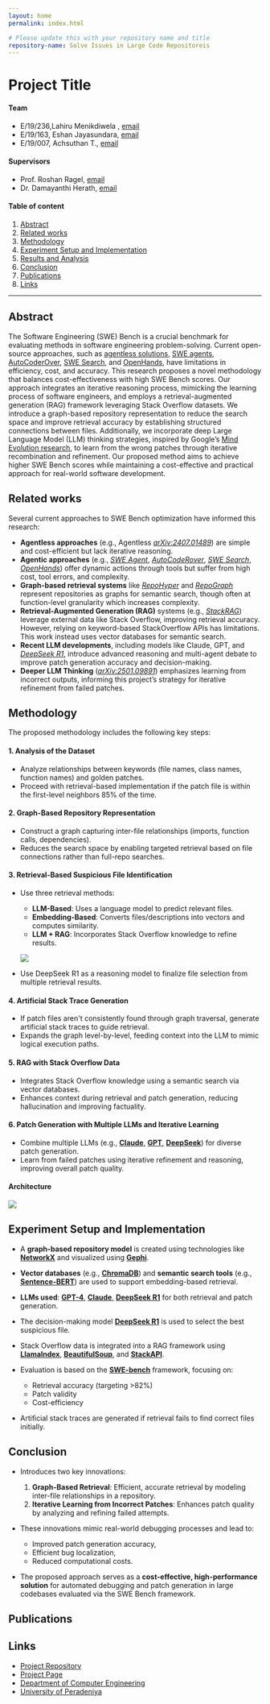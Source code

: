 ```yaml
---
layout: home
permalink: index.html

# Please update this with your repository name and title
repository-name: Solve Issues in Large Code Repositoreis
---
```


[comment]: # "This is the standard layout for the project, but you can clean this and use your own template"

# Project Title

#### Team

- E/19/236,Lahiru Menikdiwela , [email](mailto:e19236@eng.pdn.ac.lk)
- E/19/163, Eshan Jayasundara, [email](mailto:e19163@eng.pdn.ac.lk)
- E/19/007, Achsuthan T., [email](mailto:e19007@eng.pdn.ac.lk)

#### Supervisors

- Prof. Roshan Ragel, [email](mailto:roshanr@eng.pdn.ac.lk)
- Dr. Damayanthi Herath, [email](mailto:damayanthiherath@eng.pdn.ac.lk)

#### Table of content

1. [Abstract](#abstract)
2. [Related works](#related-works)
3. [Methodology](#methodology)
4. [Experiment Setup and Implementation](#experiment-setup-and-implementation)
5. [Results and Analysis](#results-and-analysis)
6. [Conclusion](#conclusion)
7. [Publications](#publications)
8. [Links](#links)

---

<!--
DELETE THIS SAMPLE before publishing to GitHub Pages !!!
This is a sample image, to show how to add images to your page. To learn more options, please refer [this](https://projects.ce.pdn.ac.lk/docs/faq/how-to-add-an-image/)
![Sample Image](./images/sample.png)
-->

## Abstract

The Software Engineering (SWE) Bench is a crucial benchmark for evaluating methods in software engineering problem-solving. Current open-source approaches, such as [agentless solutions](https://arxiv.org/abs/2407.01489), [SWE agents](https://arxiv.org/abs/2405.15793), [AutoCoderOver](https://dl.acm.org/doi/10.1145/3597926.3627613), [SWE Search](https://arxiv.org/abs/2410.20285), and [OpenHands](https://arxiv.org/abs/2407.16741), have limitations in efficiency, cost, and accuracy. This research proposes a novel methodology that balances cost-effectiveness with high SWE Bench scores. Our approach integrates an iterative reasoning process, mimicking the learning process of software engineers, and employs a retrieval-augmented generation (RAG) framework leveraging Stack Overflow datasets. We introduce a graph-based repository representation to reduce the search space and improve retrieval accuracy by establishing structured connections between files. Additionally, we incorporate deep Large Language Model (LLM) thinking strategies, inspired by Google’s [Mind Evolution research](https://arxiv.org/abs/2501.09891), to learn from the wrong patches through iterative recombination and refinement. Our proposed method aims to achieve higher SWE Bench scores while maintaining a cost-effective and practical approach for real-world software development.

## Related works

Several current approaches to SWE Bench optimization have informed this research:

- **Agentless approaches** (e.g., Agentless [_arXiv:2407.01489_](https://arxiv.org/abs/2407.01489)) are simple and cost-efficient but lack iterative reasoning.
- **Agentic approaches** (e.g., [_SWE Agent_](https://arxiv.org/abs/2405.15793), [_AutoCodeRover_](https://dl.acm.org/doi/10.1145/3597926.3627613), [_SWE Search_](https://arxiv.org/abs/2410.20285), [_OpenHands_](https://arxiv.org/abs/2407.16741)) offer dynamic actions through tools but suffer from high cost, tool errors, and complexity.
- **Graph-based retrieval systems** like [_RepoHyper_](https://arxiv.org/abs/2403.06095) and [_RepoGraph_](https://arxiv.org/abs/2410.14684) represent repositories as graphs for semantic search, though often at function-level granularity which increases complexity.
- **Retrieval-Augmented Generation (RAG)** systems (e.g., [_StackRAG_](https://arxiv.org/abs/2406.13840)) leverage external data like Stack Overflow, improving retrieval accuracy. However, relying on keyword-based StackOverflow APIs has limitations. This work instead uses vector databases for semantic search.
- **Recent LLM developments**, including models like Claude, GPT, and [_DeepSeek R1_](https://arxiv.org/abs/2501.12948), introduce advanced reasoning and multi-agent debate to improve patch generation accuracy and decision-making.
- **Deeper LLM Thinking** ([_arXiv:2501.09891_](https://arxiv.org/abs/2501.09891)) emphasizes learning from incorrect outputs, informing this project’s strategy for iterative refinement from failed patches.

## Methodology

The proposed methodology includes the following key steps:

#### 1. **Analysis of the Dataset**

- Analyze relationships between keywords (file names, class names, function names) and golden patches.
- Proceed with retrieval-based implementation if the patch file is within the first-level neighbors 85% of the time.

#### 2. **Graph-Based Repository Representation**

- Construct a graph capturing inter-file relationships (imports, function calls, dependencies).
- Reduces the search space by enabling targeted retrieval based on file connections rather than full-repo searches.

#### 3. **Retrieval-Based Suspicious File Identification**

- Use three retrieval methods:

  - **LLM-Based**: Uses a language model to predict relevant files.
  - **Embedding-Based**: Converts files/descriptions into vectors and computes similarity.
  - **LLM + RAG**: Incorporates Stack Overflow knowledge to refine results.

  <img src='./images/retriver.png'><br/>

- Use DeepSeek R1 as a reasoning model to finalize file selection from multiple retrieval results.

#### 4. **Artificial Stack Trace Generation**

- If patch files aren't consistently found through graph traversal, generate artificial stack traces to guide retrieval.
- Expands the graph level-by-level, feeding context into the LLM to mimic logical execution paths.

#### 5. **RAG with Stack Overflow Data**

- Integrates Stack Overflow knowledge using a semantic search via vector databases.
- Enhances context during retrieval and patch generation, reducing hallucination and improving factuality.

#### 6. **Patch Generation with Multiple LLMs and Iterative Learning**

- Combine multiple LLMs (e.g., [**Claude**](https://www.anthropic.com/index/introducing-claude), [**GPT**](https://openai.com/gpt-4), [**DeepSeek**](https://arxiv.org/abs/2501.12948)) for diverse patch generation.
- Learn from failed patches using iterative refinement and reasoning, improving overall patch quality.

#### Architecture

<img src='./images/architecture.png'><br/>

## Experiment Setup and Implementation

- A **graph-based repository model** is created using technologies like [**NetworkX**](https://networkx.org/) and visualized using [**Gephi**](https://gephi.org/).
- **Vector databases** (e.g., [**ChromaDB**](https://www.trychroma.com/)) and **semantic search tools** (e.g., [**Sentence-BERT**](https://www.sbert.net/)) are used to support embedding-based retrieval.
- **LLMs used**: [**GPT-4**](https://openai.com/gpt-4), [**Claude**](https://www.anthropic.com/index/introducing-claude), [**DeepSeek R1**](https://arxiv.org/abs/2501.12948) for both retrieval and patch generation.
- The decision-making model [**DeepSeek R1**](https://arxiv.org/abs/2501.12948) is used to select the best suspicious file.
- Stack Overflow data is integrated into a RAG framework using [**LlamaIndex**](https://www.llamaindex.ai/), [**BeautifulSoup**](https://www.crummy.com/software/BeautifulSoup/), and [**StackAPI**](https://stackapi.readthedocs.io/en/latest/).
- Evaluation is based on the [**SWE-bench**](https://arxiv.org/abs/2310.06770) framework, focusing on:

  - Retrieval accuracy (targeting >82%)
  - Patch validity
  - Cost-efficiency

- Artificial stack traces are generated if retrieval fails to find correct files initially.

<!--## Results and Analysis-->

## Conclusion

- Introduces two key innovations:

  1. **Graph-Based Retrieval**: Efficient, accurate retrieval by modeling inter-file relationships in a repository.
  2. **Iterative Learning from Incorrect Patches**: Enhances patch quality by analyzing and refining failed attempts.

- These innovations mimic real-world debugging processes and lead to:

  - Improved patch generation accuracy,
  - Efficient bug localization,
  - Reduced computational costs.

- The proposed approach serves as a **cost-effective, high-performance solution** for automated debugging and patch generation in large codebases evaluated via the SWE Bench framework.

## Publications

[//]: # "Note: Uncomment each once you uploaded the files to the repository"

<!-- 1. [Semester 7 report](./) -->
<!-- 2. [Semester 7 slides](./) -->
<!-- 3. [Semester 8 report](./) -->
<!-- 4. [Semester 8 slides](./) -->
<!-- 5. Author 1, Author 2 and Author 3 "Research paper title" (2021). [PDF](./). -->

## Links

[//]: # " NOTE: EDIT THIS LINKS WITH YOUR REPO DETAILS "

- [Project Repository](https://github.com/cepdnaclk/repository-name)
- [Project Page](https://cepdnaclk.github.io/repository-name)
- [Department of Computer Engineering](http://www.ce.pdn.ac.lk/)
- [University of Peradeniya](https://eng.pdn.ac.lk/)

[//]: # "Please refer this to learn more about Markdown syntax"
[//]: # "https://github.com/adam-p/markdown-here/wiki/Markdown-Cheatsheet"
